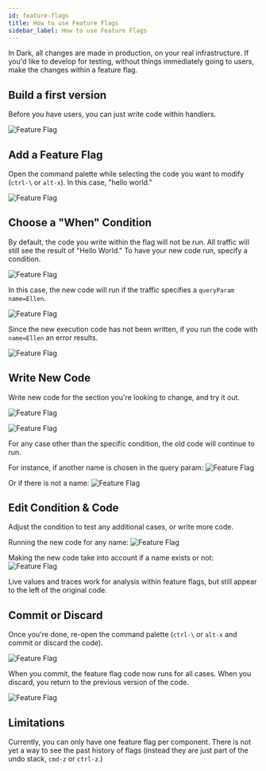 ```yaml
---
id: feature-flags
title: How to use Feature Flags
sidebar_label: How to use Feature Flags
---
```


In Dark, all changes are made in production, on your real infrastructure. If
you'd like to develop for testing, without things immediately going to users,
make the changes within a feature flag.

## Build a first version

Before you have users, you can just write code within handlers.

![Feature Flag](/img/featureflag/write.png)

## Add a Feature Flag

Open the command palette while selecting the code you want to modify (`ctrl-\`
or `alt-x`). In this case, "hello world."

![Feature Flag](/img/featureflag/add.png)

## Choose a "When" Condition

By default, the code you write within the flag will not be run. All traffic will
still see the result of "Hello World." To have your new code run, specify a
condition.

![Feature Flag](/img/featureflag/when.png)

In this case, the new code will run if the traffic specifies a `queryParam`
`name=Ellen`.

![Feature Flag](/img/featureflag/whenellen.png)

Since the new execution code has not been written, if you run the code with
`name=Ellen` an error results.

![Feature Flag](/img/featureflag/error.png)

## Write New Code

Write new code for the section you're looking to change, and try it out.

![Feature Flag](/img/featureflag/newcode.png)

![Feature Flag](/img/featureflag/newexecution.png)

For any case other than the specific condition, the old code will continue to
run.

For instance, if another name is chosen in the query param:
![Feature Flag](/img/featureflag/whensam.png)

Or if there is not a name: ![Feature Flag](/img/featureflag/whenblank.png)

## Edit Condition & Code

Adjust the condition to test any additional cases, or write more code.

Running the new code for any name: ![Feature Flag](/img/featureflag/notnull.png)

Making the new code take into account if a name exists or not:
![Feature Flag](/img/featureflag/additionallogic.png)

Live values and traces work for analysis within feature flags, but still appear
to the left of the original code.

## Commit or Discard

Once you're done, re-open the command palette (`ctrl-\` or `alt-x` and commit or
discard the code).

![Feature Flag](/img/featureflag/commit.png)

When you commit, the feature flag code now runs for all cases. When you discard,
you return to the previous version of the code.

![Feature Flag](/img/featureflag/committed.png)

## Limitations

Currently, you can only have one feature flag per component. There is not yet a
way to see the past history of flags (instead they are just part of the undo
stack, `cmd-z` or `ctrl-z`.)
